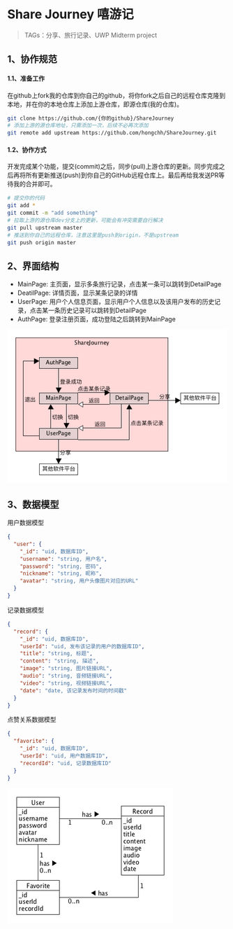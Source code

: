 # Share Journey 嘻游记
> TAGs：分享、旅行记录、UWP Midterm project

## 1、协作规范
#### 1.1、准备工作
在github上fork我的仓库到你自己的github，将你fork之后自己的远程仓库克隆到本地，并在你的本地仓库上添加上游仓库，即源仓库(我的仓库)。
```bash
git clone https://github.com/{你的github}/ShareJourney
# 添加上游的源仓库地址，只需添加一次，后续不必再次添加
git remote add upstream https://github.com/hongchh/ShareJourney.git
```
#### 1.2、协作方式
开发完成某个功能，提交(commit)之后，同步(pull)上游仓库的更新。同步完成之后再将所有更新推送(push)到你自己的GitHub远程仓库上。最后再给我发送PR等待我的合并即可。
```bash
# 提交你的代码
git add *
git commit -m "add something"
# 拉取上游的源仓库dev分支上的更新，可能会有冲突需要自行解决
git pull upstream master
# 推送到你自己的远程仓库，注意这里是push到origin，不是upstream
git push origin master
```

## 2、界面结构
* MainPage: 主页面，显示多条旅行记录，点击某一条可以跳转到DetailPage
* DeatilPage: 详情页面，显示某条记录的详情
* UserPage: 用户个人信息页面，显示用户个人信息以及该用户发布的历史记录，点击某一条历史记录可以跳转到DetailPage
* AuthPage: 登录注册页面，成功登陆之后跳转到MainPage

![ShareJourney](images-for-readme/ShareJourney.png)

## 3、数据模型
用户数据模型
```json
{
  "user": {
    "_id": "uid, 数据库ID",
    "username": "string, 用户名",
    "password": "string, 密码",
    "nickname": "string, 昵称",
    "avatar": "string, 用户头像图片对应的URL"
  }
}
```
记录数据模型
```json
{
  "record": {
    "_id": "uid, 数据库ID",
    "userId": "uid, 发布该记录的用户的数据库ID",
    "title": "string, 标题",
    "content": "string, 描述",
    "image": "string, 图片链接URL",
    "audio": "string, 音频链接URL",
    "video": "string, 视频链接URL",
    "date": "date, 该记录发布时间的时间戳"
  }
}
```
点赞关系数据模型
```json
{
  "favorite": {
    "_id": "uid, 数据库ID",
    "userId": "uid, 用户数据库ID",
    "recordId": "uid, 记录数据库ID"
  }
}
```

![ShareJourneyDB](images-for-readme/ShareJourneyDB.png)